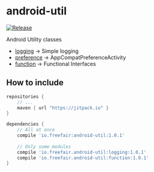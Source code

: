 # android-util
[![Release](https://img.shields.io/github/release/freefair/android-util.svg?label=JitPack)](https://jitpack.io/#io.freefair/android-util)

Android Utility classes

- [logging](logging) -> Simple logging
- [preference](preference) -> AppCompatPreferenceActivity
- [function](function) -> Functional Interfaces

## How to include
```gradle
repositories {
    // ...
    maven { url "https://jitpack.io" }
}

dependencies {
    // All at once
    compile 'io.freefair:android-util:1.0.1'
    
    // Only some modules
    compile 'io.freefair.android-util:logging:1.0.1'
    compile 'io.freefair.android-util:function:1.0.1'
}
```
